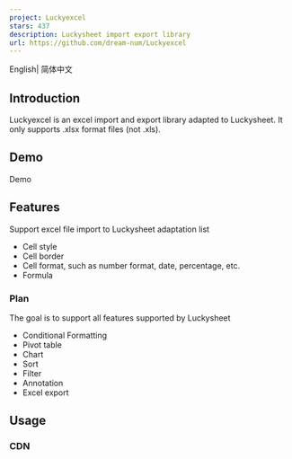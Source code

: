 ```yaml
---
project: Luckyexcel
stars: 437
description: Luckysheet import export library
url: https://github.com/dream-num/Luckyexcel
---
```


English| 简体中文

Introduction
------------

Luckyexcel is an excel import and export library adapted to Luckysheet. It only supports .xlsx format files (not .xls).

Demo
----

Demo

Features
--------

Support excel file import to Luckysheet adaptation list

-   Cell style
-   Cell border
-   Cell format, such as number format, date, percentage, etc.
-   Formula

### Plan

The goal is to support all features supported by Luckysheet

-   Conditional Formatting
-   Pivot table
-   Chart
-   Sort
-   Filter
-   Annotation
-   Excel export

Usage
-----

### CDN

<script src\="https://cdn.jsdelivr.net/npm/luckyexcel/dist/luckyexcel.umd.js"\></script\>
<script\>
    // Make sure to get the xlsx file first, and then use the global method window.LuckyExcel to convert
    LuckyExcel.transformExcelToLucky(
        file, 
        function(exportJson, luckysheetfile){
            // After obtaining the converted table data, use luckysheet to initialize or update the existing luckysheet workbook
            // Note: Luckysheet needs to introduce a dependency package and initialize the table container before it can be used
            luckysheet.create({
                container: 'luckysheet', // luckysheet is the container id
                data:exportJson.sheets,
                title:exportJson.info.name,
                userInfo:exportJson.info.name.creator
            });
        },
        function(err){
            logger.error('Import failed. Is your fail a valid xlsx?');
        });
</script\>

> Case Demo index.html shows the detailed usage

### ES and Node.js

#### Installation

npm install luckyexcel

#### ES import

import LuckyExcel from 'luckyexcel'

// After getting the xlsx file
LuckyExcel.transformExcelToLucky(data, 
    function(exportJson, luckysheetfile){
        // Get the worksheet data after conversion
    },
    function(error){
        // handle error if any thrown
    }
)

> Case luckysheet-vue

#### Node.js import

var fs \= require("fs");
var LuckyExcel \= require('luckyexcel');

// Read an xlsx file
fs.readFile("House cleaning checklist.xlsx", function(err, data) {
    if (err) throw err;

    LuckyExcel.transformExcelToLucky(data, function(exportJson, luckysheetfile){
        // Get the worksheet data after conversion
    });
    
});

> Case Luckyexcel-node

Development
-----------

### Requirements

Node.js Version >= 6

### Installation

```
npm install -g gulp-cli
npm install
```

### Development

```
npm run dev
```

### Package

```
npm run build
```

A third-party plug-in is used in the project: JSZip, thanks!

Communication
-------------

-   Any questions or suggestions are welcome to submit Issues
    
-   Gitter
    

Chinese community

Authors and acknowledgment
--------------------------

-   @wbfsa
-   @wpxp123456
-   @Dushusir
-   @xxxDeveloper

License
-------

MIT

Copyright (c) 2020-present, mengshukeji
